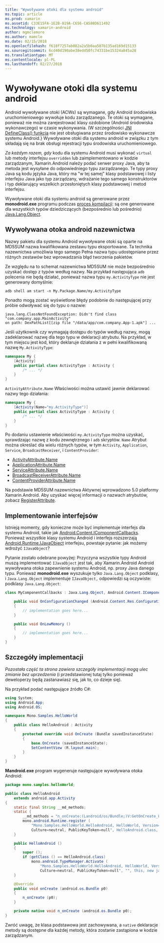 ```yaml
---
title: "Wywoływane otoki dla systemu android"
ms.topic: article
ms.prod: xamarin
ms.assetid: C33E15FA-1E2B-819A-C656-CA588D611492
ms.technology: xamarin-android
author: mgmclemore
ms.author: mamcle
ms.date: 02/15/2018
ms.openlocfilehash: f618f7257ab082a2a5b0aa587b135ad169d15133
ms.sourcegitcommit: 6cd40d190abe38edd50fc74331be15324a845a28
ms.translationtype: MT
ms.contentlocale: pl-PL
ms.lasthandoff: 02/27/2018
---
```

# <a name="android-callable-wrappers"></a>Wywoływane otoki dla systemu android

Android wywoływane otoki (ACWs) są wymagane, gdy Android środowiska uruchomieniowego wywołuje kodu zarządzanego. Te otoki są wymagane, ponieważ nie można zarejestrować klasy ozdobione (Android środowiska wykonawczego) w czasie wykonywania. (W szczególności [JNI DefineClass() funkcja](http://docs.oracle.com/javase/1.5.0/docs/guide/jni/spec/functions.html#wp15986) nie jest obsługiwana przez środowisko wykonawcze systemu Android.} Wywoływane otoki dla systemu android w związku z tym składają się na brak obsługi rejestracji typu środowiska uruchomieniowego. 

*Za każdym razem, gdy* kodu dla systemu Android musi wykonać `virtual` lub metody interfejsu `overridden` lub zaimplementowano w kodzie zarządzanym, Xamarin.Android należy podać serwer proxy Java, aby ta metoda jest wysyłane do odpowiedniego typu zarządzanego. Te typy proxy Java są kodu języka Java, który ma "w tej samej" klasy podstawowej i listy interfejsu Java jako typ zarządzany, wdrażanie tego samego konstruktorów i typ deklarujący wszelkich przesłoniętych klasy podstawowej i metod interfejsu. 

Wywoływane otoki dla systemu android są generowane przez **monodroid.exe** programu podczas [proces kompilacji](~/android/deploy-test/building-apps/build-process.md): są one generowane dla wszystkich typów dziedziczących (bezpośrednio lub pośrednio) [ Java.Lang.Object](https://developer.xamarin.com/api/type/Java.Lang.Object/). 


<a name="ACW_Naming" />

## <a name="android-callable-wrapper-naming"></a>Wywoływana otoka android nazewnictwa

Nazwy pakietu dla systemu Android wywoływane otoki są oparte na MD5SUM nazwa kwalifikowana zestawu typu eksportowane. Ta technika nazewnictwa umożliwia tego samego Pełna nazwa typu udostępniane przez różnych zestawów bez wprowadzania błąd tworzenia pakietów. 

Ze względu na to schemat nazewnictwa MD5SUM nie może bezpośrednio uzyskać dostęp z typów według nazwy. Na przykład następująca `adb` polecenia nie będą działać, ponieważ nazwa typu `my.ActivityType` nie jest generowany domyślnie: 

```shell
adb shell am start -n My.Package.Name/my.ActivityType
```

Ponadto mogą zostać wyświetlone błędy podobnie do następującej przy próbie odwoływać się do typu o nazwie:

```shell
java.lang.ClassNotFoundException: Didn't find class "com.company.app.MainActivity"
on path: DexPathList[[zip file "/data/app/com.company.App-1.apk"] ...
```

Jeśli użytkownik *czy* wymagają dostępu do typów według nazwy, mogą zadeklarować nazwę dla tego typu w deklaracji atrybutu. Na przykład, w tym miejscu jest kod, który deklaruje działania z w pełni kwalifikowaną nazwę `My.ActivityType`:

```csharp
namespace My {
    [Activity]
    public partial class ActivityType : Activity {
        /* ... */
    }
}
```

`ActivityAttribute.Name` Właściwości można ustawić jawnie deklarować nazwy tego działania: 

```csharp
namespace My {
    [Activity(Name="my.ActivityType")]
    public partial class ActivityType : Activity {
        /* ... */
    }
}
```

Po dodaniu ustawienie właściwości `my.ActivityType` można uzyskać, sprawdzając nazwę z kodu zewnętrznego i `adb` skryptów. `Name` Atrybut można określać dla wielu różnych typów, w tym `Activity`, `Application`, `Service`, `BroadcastReceiver`, i `ContentProvider`: 

-   [ActivityAttribute.Name](https://developer.xamarin.com/api/property/Android.App.ActivityAttribute.Name/)
-   [ApplicationAttribute.Name](https://developer.xamarin.com/api/property/Android.App.ApplicationAttribute.Name/)
-   [ServiceAttribute.Name](https://developer.xamarin.com/api/property/Android.App.ServiceAttribute.Name/)
-   [BroadcastReceiverAttribute.Name](https://developer.xamarin.com/api/property/Android.Content.BroadcastReceiverAttribute.Name/)
-   [ContentProviderAttribute.Name](https://developer.xamarin.com/api/property/Android.Content.ContentProviderAttribute.Name/)

Na podstawie MD5SUM nazewnictwa Aktywnej wprowadzono 5.0 platformy Xamarin.Android. Aby uzyskać więcej informacji o nazwach atrybutów, zobacz [RegisterAttribute](https://developer.xamarin.com/api/type/Android.Runtime.RegisterAttribute/). 


<a name="Implementing_Interfaces" />

## <a name="implementing-interfaces"></a>Implementowanie interfejsów

Istnieją momenty, gdy konieczne może być implementuje interfejs dla systemu Android, takie jak [Android.Content.IComponentCallbacks](https://developer.xamarin.com/api/type/Android.Content.IComponentCallbacks/). Ponieważ wszystkie klasy systemu Android i interfejs rozszerzają [Android.Runtime.IJavaObject](https://developer.xamarin.com/api/type/Android.Runtime.IJavaObject/) interfejsu, powstaje pytanie: jak możemy wdrożyć `IJavaObject`? 

Pytanie zostało odebrane powyżej: Przyczyna wszystkie typy Android muszą implementować `IJavaObject` jest tak, aby Xamarin.Android Android wywoływana otoka zapewnienie systemu Android, np. proxy Java danego typu. Ponieważ **monodroid.exe** wyszukuje tylko `Java.Lang.Object` podklasy, i `Java.Lang.Object` implementuje `IJavaObject,` odpowiedzi są oczywiste: podklasy `Java.Lang.Object`: 

```csharp
class MyComponentCallbacks : Java.Lang.Object, Android.Content.IComponentCallbacks {

    public void OnConfigurationChanged (Android.Content.Res.Configuration newConfig)
    {
        // implementation goes here...
    } 

    public void OnLowMemory ()
    {
        // implementation goes here...
    }
}
```

<a name="Implementation_Details" />

## <a name="implementation-details"></a>Szczegóły implementacji

*Pozostała część ta strona zawiera szczegóły implementacji mogą ulec zmianie bez uprzedzenia* (i przedstawionej tutaj tylko ponieważ deweloperzy będą zastanawiasz się, jak to, co dzieje się). 

Na przykład podać następujące źródło C#:

```csharp
using System;
using Android.App;
using Android.OS;

namespace Mono.Samples.HelloWorld
{
    public class HelloAndroid : Activity
    {
        protected override void OnCreate (Bundle savedInstanceState)
        {
            base.OnCreate (savedInstanceState);
            SetContentView (R.layout.main);
        }
    }
}
```

**Mandroid.exe** program wygeneruje następujące wywoływana otoka Android: 

```java
package mono.samples.helloWorld;

public class HelloAndroid
    extends android.app.Activity
{
    static final String __md_methods;
    static {
        __md_methods = "n_onCreate:(Landroid/os/Bundle;)V:GetOnCreate_Landroid_os_Bundle_Handler\n" + "";
        mono.android.Runtime.register (
            "Mono.Samples.HelloWorld.HelloAndroid, HelloWorld, Version=1.0.0.0, 
            Culture=neutral, PublicKeyToken=null", HelloAndroid.class, __md_methods);
    }

    public HelloAndroid ()
    {
        super ();
        if (getClass () == HelloAndroid.class)
            mono.android.TypeManager.Activate (
                "Mono.Samples.HelloWorld.HelloAndroid, HelloWorld, Version=1.0.0.0, 
                Culture=neutral, PublicKeyToken=null", "", this, new java.lang.Object[] {  });
    }

    @Override
    public void onCreate (android.os.Bundle p0)
    {
        n_onCreate (p0);
    }

    private native void n_onCreate (android.os.Bundle p0);
}
```

Zwróć uwagę, że klasa podstawowa jest zachowywana, a `native` deklaracje metody są dostępne dla każdej metody, która zostanie zastąpiona w kodzie zarządzanym. 
